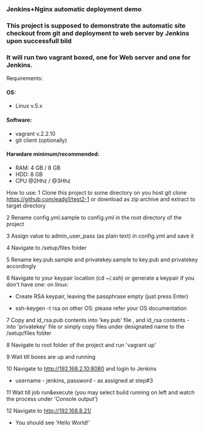 ### Jenkins+Nginx automatic deployment demo
### This project is supposed to demonstrate the automatic site checkout from git and deployment to web server by Jenkins upon successfull bild
### It will run two vagrant boxed, one for Web server and one for Jenkins.
Requirements:
  #### OS: 
   * Linux v.5.x
  #### Software:
   * vagrant v.2.2.10
   * git client (optionally)
  #### Harwdare minimum/recommended:
   * RAM: 4 GB / 8 GB
   * HDD: 8 GB
   * CPU @2Hhz / @3Hhz
   
How to use:
1 Clone this project to some directory on you host
 git clone https://github.com/eadg1/test2-1
 or download as zip archive and extract to target directory

2 Rename config.yml.sample to config.yml in the root directory of the project

3 Assign value to admin_user_pass (as plain text) in config.yml and save it

4 Navigate to /setup/files folder

5 Rename key.pub.sample and privatekey.sample to key.pub and privatekey accordingly

6 Navigate to your keypair location (cd ~/.ssh) or generate a keypair if you don't have one:
 on linux:
 - Create RSA keypair, leaving the passphrase empty (just press Enter)
 * ssh-keygen -t rsa
 on other OS: please refer your OS documentation
 
 7 Copy and id_rsa.pub contents into 'key.pub' file , and id_rsa contents - into 'privatekey' file or simply copy files under designated name to  the /setup/files folder
 
 8 Navigate to root folder of the project and run 'vagrant up'
 
 9 Wait till boxes are up and running
 
 10 Navigate to http://192.168.2.10:8080 and login to Jenkins
 * username - jenkins, password - as assigned at step#3
 
 11 Wait till job run&execute (you may select build running on left and watch the process under 'Console output')
 
 12 Navigate to http://192.168.8.21/
  * You should see 'Hello World!' 
    
    
 
 
 
   
